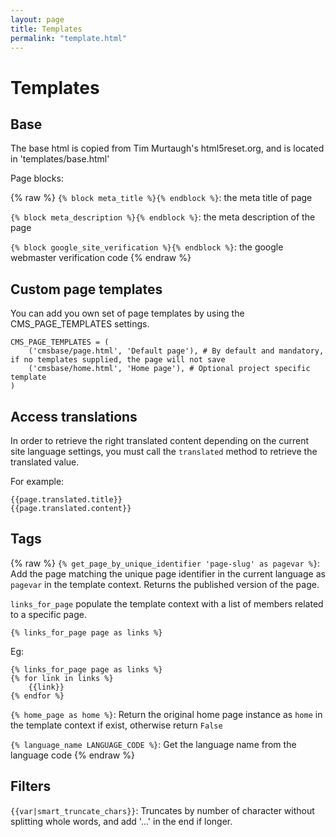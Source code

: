 ```yaml
---
layout: page
title: Templates
permalink: "template.html"
---
```


Templates
=========

Base
----

The base html is copied from Tim Murtaugh's html5reset.org, and is located in 'templates/base.html'

Page blocks:

{% raw %}
`{% block meta_title %}{% endblock %}`: the meta title of page

`{% block meta_description %}{% endblock %}`: the meta description of the page

`{% block google_site_verification %}{% endblock %}`: the google webmaster verification code
{% endraw %}

Custom page templates
---------------------

You can add you own set of page templates by using the CMS_PAGE_TEMPLATES settings.

	CMS_PAGE_TEMPLATES = (
		('cmsbase/page.html', 'Default page'), # By default and mandatory, if no templates supplied, the page will not save
		('cmsbase/home.html', 'Home page'), # Optional project specific template
	)
	
	
Access translations
-------------------

In order to retrieve the right translated content depending on the current site language settings, you must call the `translated` method to retrieve the translated value.

For example:

	{{page.translated.title}}
	{{page.translated.content}}
	
	
Tags
----

{% raw %}
`{% get_page_by_unique_identifier 'page-slug' as pagevar %}`: Add the page matching the unique page identifier in the current language as `pagevar` in the template context. Returns the published version of the page.

`links_for_page` populate the template context with a list of members related to a specific page.

	{% links_for_page page as links %}
	
Eg:

	{% links_for_page page as links %}
	{% for link in links %}
		{{link}}
	{% endfor %}

`{% home_page as home %}`: Return the original home page instance as `home` in the template context if exist, otherwise return `False`
	
`{% language_name LANGUAGE_CODE %}`: Get the language name from the language code
{% endraw %}

Filters
-------

`{{var|smart_truncate_chars}}`: Truncates by number of character without splitting whole words, and add '...' in the end if longer. 